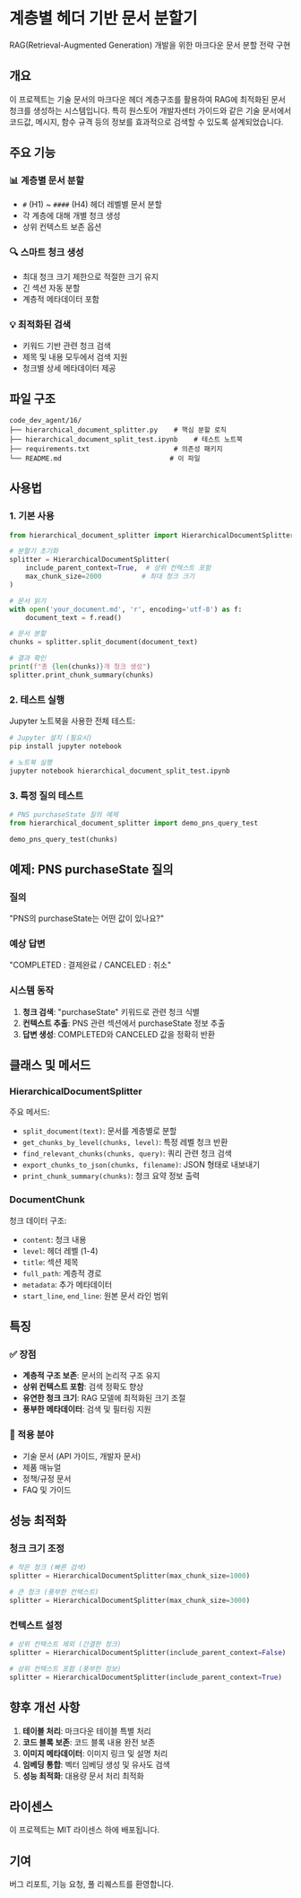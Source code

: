 # 계층별 헤더 기반 문서 분할기

RAG(Retrieval-Augmented Generation) 개발을 위한 마크다운 문서 분할 전략 구현

## 개요

이 프로젝트는 기술 문서의 마크다운 헤더 계층구조를 활용하여 RAG에 최적화된 문서 청크를 생성하는 시스템입니다. 특히 원스토어 개발자센터 가이드와 같은 기술 문서에서 코드값, 메시지, 함수 규격 등의 정보를 효과적으로 검색할 수 있도록 설계되었습니다.

## 주요 기능

### 📊 계층별 문서 분할
- `#` (H1) ~ `####` (H4) 헤더 레벨별 문서 분할
- 각 계층에 대해 개별 청크 생성
- 상위 컨텍스트 보존 옵션

### 🔍 스마트 청크 생성
- 최대 청크 크기 제한으로 적절한 크기 유지
- 긴 섹션 자동 분할
- 계층적 메타데이터 포함

### 💡 최적화된 검색
- 키워드 기반 관련 청크 검색
- 제목 및 내용 모두에서 검색 지원
- 청크별 상세 메타데이터 제공

## 파일 구조

```
code_dev_agent/16/
├── hierarchical_document_splitter.py    # 핵심 분할 로직
├── hierarchical_document_split_test.ipynb    # 테스트 노트북
├── requirements.txt                     # 의존성 패키지
└── README.md                           # 이 파일
```

## 사용법

### 1. 기본 사용

```python
from hierarchical_document_splitter import HierarchicalDocumentSplitter

# 분할기 초기화
splitter = HierarchicalDocumentSplitter(
    include_parent_context=True,  # 상위 컨텍스트 포함
    max_chunk_size=2000          # 최대 청크 크기
)

# 문서 읽기
with open('your_document.md', 'r', encoding='utf-8') as f:
    document_text = f.read()

# 문서 분할
chunks = splitter.split_document(document_text)

# 결과 확인
print(f"총 {len(chunks)}개 청크 생성")
splitter.print_chunk_summary(chunks)
```

### 2. 테스트 실행

Jupyter 노트북을 사용한 전체 테스트:

```bash
# Jupyter 설치 (필요시)
pip install jupyter notebook

# 노트북 실행
jupyter notebook hierarchical_document_split_test.ipynb
```

### 3. 특정 질의 테스트

```python
# PNS purchaseState 질의 예제
from hierarchical_document_splitter import demo_pns_query_test

demo_pns_query_test(chunks)
```

## 예제: PNS purchaseState 질의

### 질의
"PNS의 purchaseState는 어떤 값이 있나요?"

### 예상 답변
"COMPLETED : 결제완료 / CANCELED : 취소"

### 시스템 동작
1. **청크 검색**: "purchaseState" 키워드로 관련 청크 식별
2. **컨텍스트 추출**: PNS 관련 섹션에서 purchaseState 정보 추출
3. **답변 생성**: COMPLETED와 CANCELED 값을 정확히 반환

## 클래스 및 메서드

### HierarchicalDocumentSplitter

주요 메서드:
- `split_document(text)`: 문서를 계층별로 분할
- `get_chunks_by_level(chunks, level)`: 특정 레벨 청크 반환
- `find_relevant_chunks(chunks, query)`: 쿼리 관련 청크 검색
- `export_chunks_to_json(chunks, filename)`: JSON 형태로 내보내기
- `print_chunk_summary(chunks)`: 청크 요약 정보 출력

### DocumentChunk

청크 데이터 구조:
- `content`: 청크 내용
- `level`: 헤더 레벨 (1-4)
- `title`: 섹션 제목
- `full_path`: 계층적 경로
- `metadata`: 추가 메타데이터
- `start_line`, `end_line`: 원본 문서 라인 범위

## 특징

### ✅ 장점
- **계층적 구조 보존**: 문서의 논리적 구조 유지
- **상위 컨텍스트 포함**: 검색 정확도 향상
- **유연한 청크 크기**: RAG 모델에 최적화된 크기 조절
- **풍부한 메타데이터**: 검색 및 필터링 지원

### 🎯 적용 분야
- 기술 문서 (API 가이드, 개발자 문서)
- 제품 매뉴얼
- 정책/규정 문서
- FAQ 및 가이드

## 성능 최적화

### 청크 크기 조정
```python
# 작은 청크 (빠른 검색)
splitter = HierarchicalDocumentSplitter(max_chunk_size=1000)

# 큰 청크 (풍부한 컨텍스트)
splitter = HierarchicalDocumentSplitter(max_chunk_size=3000)
```

### 컨텍스트 설정
```python
# 상위 컨텍스트 제외 (간결한 청크)
splitter = HierarchicalDocumentSplitter(include_parent_context=False)

# 상위 컨텍스트 포함 (풍부한 정보)
splitter = HierarchicalDocumentSplitter(include_parent_context=True)
```

## 향후 개선 사항

1. **테이블 처리**: 마크다운 테이블 특별 처리
2. **코드 블록 보존**: 코드 블록 내용 완전 보존
3. **이미지 메타데이터**: 이미지 링크 및 설명 처리
4. **임베딩 통합**: 벡터 임베딩 생성 및 유사도 검색
5. **성능 최적화**: 대용량 문서 처리 최적화

## 라이센스

이 프로젝트는 MIT 라이센스 하에 배포됩니다.

## 기여

버그 리포트, 기능 요청, 풀 리퀘스트를 환영합니다.
